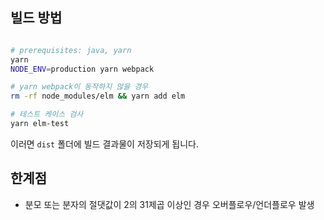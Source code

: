 ## 빌드 방법

```bash

# prerequisites: java, yarn
yarn
NODE_ENV=production yarn webpack

# yarn webpack이 동작하지 않을 경우
rm -rf node_modules/elm && yarn add elm

# 테스트 케이스 검사
yarn elm-test

```

이러면 `dist` 폴더에 빌드 결과물이 저장되게 됩니다.

## 한계점
- 분모 또는 분자의 절댓값이 2의 31제곱 이상인 경우 오버플로우/언더플로우 발생
